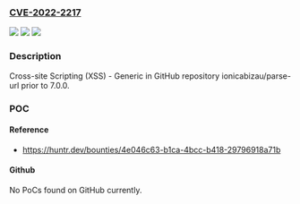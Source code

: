### [CVE-2022-2217](https://cve.mitre.org/cgi-bin/cvename.cgi?name=CVE-2022-2217)
![](https://img.shields.io/static/v1?label=Product&message=ionicabizau%2Fparse-url&color=blue)
![](https://img.shields.io/static/v1?label=Version&message=n%2Fa&color=blue)
![](https://img.shields.io/static/v1?label=Vulnerability&message=CWE-79%20Improper%20Neutralization%20of%20Input%20During%20Web%20Page%20Generation%20('Cross-site%20Scripting')&color=brighgreen)

### Description

Cross-site Scripting (XSS) - Generic in GitHub repository ionicabizau/parse-url prior to 7.0.0.

### POC

#### Reference
- https://huntr.dev/bounties/4e046c63-b1ca-4bcc-b418-29796918a71b

#### Github
No PoCs found on GitHub currently.

